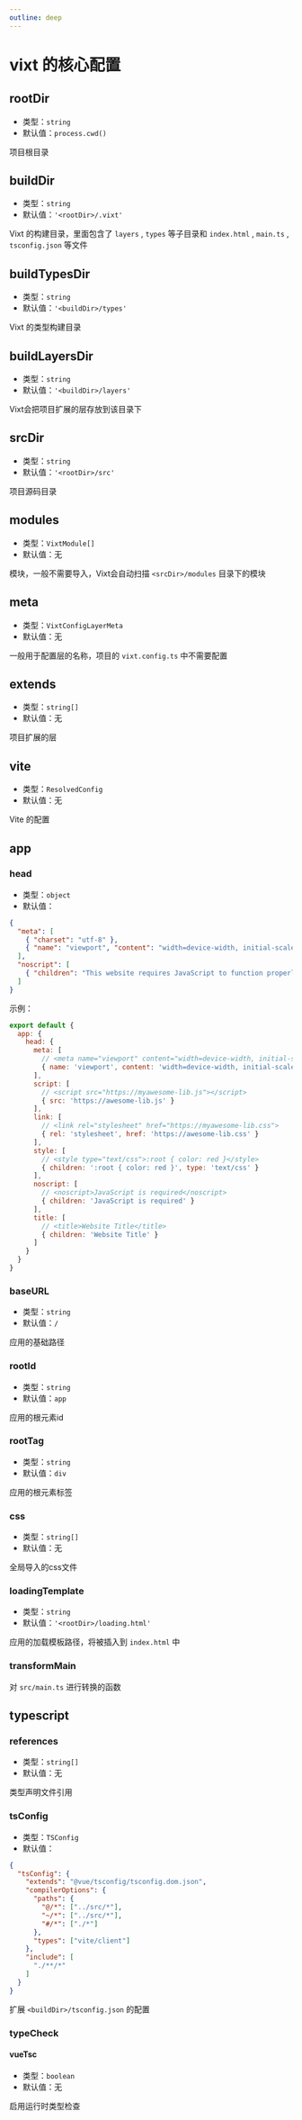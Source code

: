 ```yaml
---
outline: deep
---
```


# vixt 的核心配置

## rootDir

- 类型：`string`
- 默认值：`process.cwd()`

项目根目录

## buildDir

- 类型：`string`
- 默认值：`'<rootDir>/.vixt'`

Vixt 的构建目录，里面包含了 `layers` , `types` 等子目录和 `index.html` , `main.ts` , `tsconfig.json` 等文件

## buildTypesDir

- 类型：`string`
- 默认值：`'<buildDir>/types'`

Vixt 的类型构建目录

## buildLayersDir

- 类型：`string`
- 默认值：`'<buildDir>/layers'`

Vixt会把项目扩展的层存放到该目录下

## srcDir

- 类型：`string`
- 默认值：`'<rootDir>/src'`

项目源码目录

## modules

- 类型：`VixtModule[]`
- 默认值：无

模块，一般不需要导入，Vixt会自动扫描 `<srcDir>/modules` 目录下的模块

## meta

- 类型：`VixtConfigLayerMeta`
- 默认值：无

一般用于配置层的名称，项目的 `vixt.config.ts` 中不需要配置

## extends

- 类型：`string[]`
- 默认值：无

项目扩展的层

## vite

- 类型：`ResolvedConfig`
- 默认值：无

Vite 的配置

## app

### head

- 类型：`object`
- 默认值：

```json
{
  "meta": [
    { "charset": "utf-8" },
    { "name": "viewport", "content": "width=device-width, initial-scale=1.0" }
  ],
  "noscript": [
    { "children": "This website requires JavaScript to function properly. Please enable JavaScript to continue." }
  ]
}
```

示例：

```js
export default {
  app: {
    head: {
      meta: [
        // <meta name="viewport" content="width=device-width, initial-scale=1">
        { name: 'viewport', content: 'width=device-width, initial-scale=1' }
      ],
      script: [
        // <script src="https://myawesome-lib.js"></script>
        { src: 'https://awesome-lib.js' }
      ],
      link: [
        // <link rel="stylesheet" href="https://myawesome-lib.css">
        { rel: 'stylesheet', href: 'https://awesome-lib.css' }
      ],
      style: [
        // <style type="text/css">:root { color: red }</style>
        { children: ':root { color: red }', type: 'text/css' }
      ],
      noscript: [
        // <noscript>JavaScript is required</noscript>
        { children: 'JavaScript is required' }
      ],
      title: [
        // <title>Website Title</title>
        { children: 'Website Title' }
      ]
    }
  }
}
```

### baseURL

- 类型：`string`
- 默认值：`/`

应用的基础路径

### rootId

- 类型：`string`
- 默认值：`app`

应用的根元素id

### rootTag

- 类型：`string`
- 默认值：`div`

应用的根元素标签

### css

- 类型：`string[]`
- 默认值：无

全局导入的css文件

### loadingTemplate

- 类型：`string`
- 默认值：`'<rootDir>/loading.html'`

应用的加载模板路径，将被插入到 `index.html` 中

### transformMain

对 `src/main.ts` 进行转换的函数

## typescript

### references

- 类型：`string[]`
- 默认值：无

类型声明文件引用

### tsConfig

- 类型：`TSConfig`
- 默认值：

```json
{
  "tsConfig": {
    "extends": "@vue/tsconfig/tsconfig.dom.json",
    "compilerOptions": {
      "paths": {
        "@/*": ["../src/*"],
        "~/*": ["../src/*"],
        "#/*": ["./*"]
      },
      "types": ["vite/client"]
    },
    "include": [
      "./**/*"
    ]
  }
}
```

扩展 `<buildDir>/tsconfig.json` 的配置

### typeCheck

#### vueTsc

- 类型：`boolean`
- 默认值：无

启用运行时类型检查
